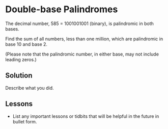 # Double-base Palindromes

The decimal number, 585 = 1001001001 (binary), is palindromic in both bases.

Find the sum of all numbers, less than one million, which are palindromic in 
base 10 and base 2.

(Please note that the palindromic number, in either base, may not include 
leading zeros.)


## Solution 


Describe what you did.


## Lessons


* List any important lessons or tidbits that will be helpful in
the future in bullet form.